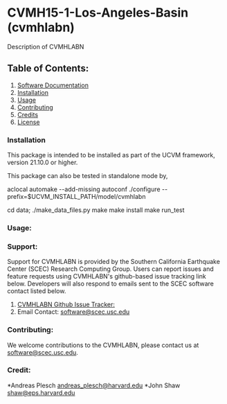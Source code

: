 # CVMH15-1-Los-Angeles-Basin (cvmhlabn)
Description of CVMHLABN

## Table of Contents:
1. [Software Documentation](https://github.com/SCECcode/cvmhlabn/wiki)
2. [Installation](#installation)
3. [Usage](#usage)
4. [Contributing](#contributing)
5. [Credits](#credit)
6. [License](#license)

### Installation
This package is intended to be installed as part of the UCVM framework,
version 21.10.0 or higher. 

This package can also be tested in standalone mode by,

aclocal
automake --add-missing
autoconf
./configure --prefix=$UCVM_INSTALL_PATH/model/cvmhlabn 

cd data; ./make_data_files.py 
make
make install
make run_test

### Usage:


### Support:
Support for CVMHLABN is provided by the Southern California Earthquake Center
(SCEC) Research Computing Group.  Users can report issues and feature requests 
using CVMHLABN's github-based issue tracking link below. Developers will also 
respond to emails sent to the SCEC software contact listed below.
1. [CVMHLABN Github Issue Tracker:](https://github.com/SCECcode/cvmhlabn/issues)
2. Email Contact: software@scec.usc.edu

### Contributing:
We welcome contributions to the CVMHLABN, please contact us at software@scec.usc.edu.

### Credit:
*Andreas Plesch <andreas_plesch@harvard.edu>
*John Shaw <shaw@eps.harvard.edu>

